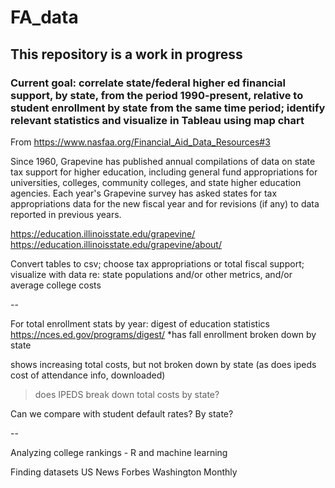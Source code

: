 # FA_data

## This repository is a work in progress

### Current goal: correlate state/federal higher ed financial support, by state, from the period 1990-present, relative to student enrollment by state from the same time period; identify relevant statistics and visualize in Tableau using map chart

From https://www.nasfaa.org/Financial_Aid_Data_Resources#3 

Since 1960, Grapevine has published annual compilations of data on state tax support for higher education, including general fund appropriations for universities, colleges, community colleges, and state higher education agencies. Each year's Grapevine survey has asked states for tax appropriations data for the new fiscal year and for revisions (if any) to data reported in previous years. 

https://education.illinoisstate.edu/grapevine/
https://education.illinoisstate.edu/grapevine/about/ 

Convert tables to csv; choose tax appropriations or total fiscal support; visualize with data re: state populations and/or other metrics, and/or average college costs


--


For total enrollment stats by year: 
digest of education statistics https://nces.ed.gov/programs/digest/ 
*has fall enrollment broken down by state


shows increasing total costs, but not broken down by state (as does ipeds cost of attendance info, downloaded) 
> does IPEDS break down total costs by state?


Can we compare with student default rates? By state? 

-- 

Analyzing college rankings  - R and machine learning

Finding datasets 
US News
Forbes
Washington Monthly
